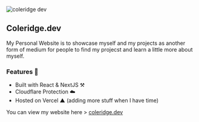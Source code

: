 ![coleridge dev](https://user-images.githubusercontent.com/51129378/201498117-f4cd19f6-3a91-48f0-82c7-17dfe221670c.png)

## Coleridge.dev

My Personal Website is to showcase myself and my projects as another form of medium for people to find my projecst and 
learn a little more about myself. 

### Features 📘
- Built with React & NextJS ⚒️
- Cloudflare Protection ☁️
- Hosted on Vercel ▲
(adding more stuff when I have time)

You can view my website here > <a href="https://coleridge.dev">coleridge.dev</a>


